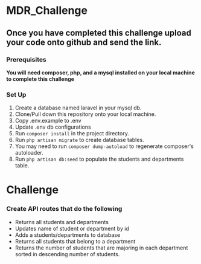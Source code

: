 # MDR_Challenge

## Once you have completed this challenge upload your code onto github and send the link.

### Prerequisites 
**You will need composer, php, and a mysql installed on your local machine to complete this challenge**

### Set Up
1. Create a database named laravel in your mysql db.
2. Clone/Pull down this repository onto your local machine. 
3. Copy .env.example to .env
4. Update .env db configurations
5. Run `composer install` in the project directory.
6. Run `php artisan migrate` to create database tables.
7. You may need to run `composer dump-autoload` to regenerate composer's autoloader.
8. Run `php artisan db:seed` to populate the students and departments table.

# Challenge
### Create API routes that do the following
* Returns all students and departments
* Updates name of student or department by id
* Adds a students/departments to database
* Returns all students that belong to a department
* Returns the number of students that are majoring in each department sorted in descending number of students.
